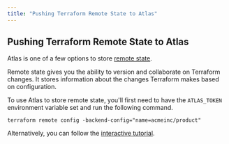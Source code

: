 ```yaml
---
title: "Pushing Terraform Remote State to Atlas"
---
```


## Pushing Terraform Remote State to Atlas

Atlas is one of a few options to store [remote state](/help/terraform/state).

Remote state gives you the ability to version and collaborate on Terraform changes. It
stores information about the changes Terraform makes based on configuration.

To use Atlas to store remote state, you'll first need to have the
`ATLAS_TOKEN` environment variable set and run the following command.

    terraform remote config -backend-config="name=acmeinc/product"

Alternatively, you can follow the [interactive tutorial](/tutorial/terraform).
